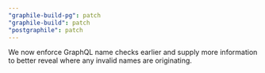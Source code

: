 ```yaml
---
"graphile-build-pg": patch
"graphile-build": patch
"postgraphile": patch
---
```


We now enforce GraphQL name checks earlier and supply more information to better
reveal where any invalid names are originating.
